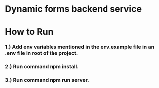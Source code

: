 # Dynamic forms backend service

# How to Run

### 1.) Add env variables mentioned in the env.example file in an .env file in root of the project.

### 2.) Run command npm install.

### 3.) Run command npm run server.

